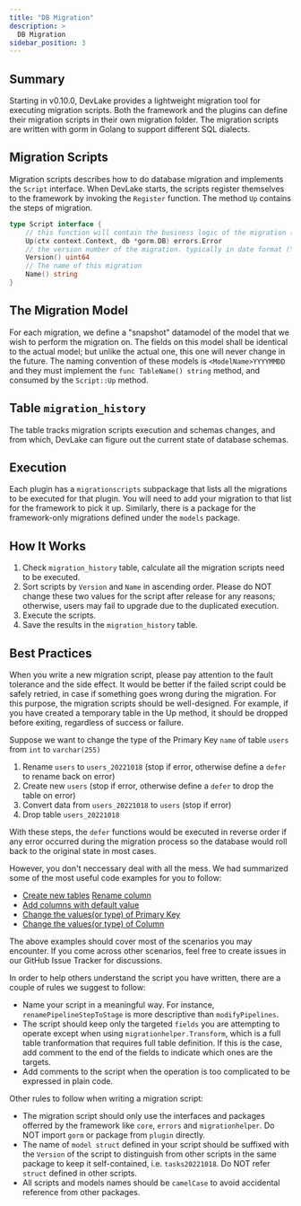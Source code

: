 ```yaml
---
title: "DB Migration"
description: >
  DB Migration
sidebar_position: 3
---
```


## Summary
Starting in v0.10.0, DevLake provides a lightweight migration tool for executing migration scripts.
Both the framework and the plugins can define their migration scripts in their own migration folder.
The migration scripts are written with gorm in Golang to support different SQL dialects.


## Migration Scripts
Migration scripts describes how to do database migration and implements the `Script` interface.
When DevLake starts, the scripts register themselves to the framework by invoking the `Register` function.
The method `Up` contains the steps of migration.

```go
type Script interface {
    // this function will contain the business logic of the migration (e.g. DDL logic)
	Up(ctx context.Context, db *gorm.DB) errors.Error
    // the version number of the migration. typically in date format (YYYYMMDDHHMMSS), e.g. 20220728000001. Migrations are executed sequentially based on this number.
	Version() uint64
	// The name of this migration
	Name() string
}
```

## The Migration Model

For each migration, we define a "snapshot" datamodel of the model that we wish to perform the migration on.
The fields on this model shall be identical to the actual model; but unlike the actual one, this one will
never change in the future. The naming convention of these models is `<ModelName>YYYYMMDD` and they must implement
the `func TableName() string` method, and consumed by the `Script::Up` method.

## Table `migration_history`

The table tracks migration scripts execution and schemas changes, and from which, DevLake can figure out the current state of database schemas.

## Execution

Each plugin has a `migrationscripts` subpackage that lists all the migrations to be executed for that plugin. You
will need to add your migration to that list for the framework to pick it up. Similarly, there is a package
for the framework-only migrations defined under the `models` package.


## How It Works
1. Check `migration_history` table, calculate all the migration scripts need to be executed.
2. Sort scripts by `Version` and `Name` in ascending order. Please do NOT change these two values for the script after release for any reasons; otherwise, users may fail to upgrade due to the duplicated execution.
3. Execute the scripts.
4. Save the results in the `migration_history` table.


## Best Practices

When you write a new migration script, please pay attention to the fault tolerance and the side effect. It would be better if the failed script could be safely retried, in case if something goes wrong during the migration. For this purpose, the migration scripts should be well-designed. For example, if you have created a temporary table in the Up method, it should be dropped before exiting, regardless of success or failure. 

Suppose we want to change the type of the Primary Key `name` of table `users` from `int` to `varchar(255)`

1. Rename `users` to `users_20221018` (stop if error, otherwise define a `defer` to rename back on error)
2. Create new `users` (stop if error, otherwise define a `defer` to drop the table on error)
3. Convert data from `users_20221018` to `users` (stop if error)
4. Drop table `users_20221018`

With these steps, the `defer` functions would be executed in reverse order if any error occurred during the migration process so the database would roll back to the original state in most cases.

However, you don't neccessary deal with all the mess. We had summarized some of the most useful code examples for you to follow:

- [Create new tables](https://github.com/apache/incubator-devlake/blob/main/models/migrationscripts/20220406_add_frame_tables.go)
[Rename column](https://github.com/apache/incubator-devlake/blob/main/models/migrationscripts/20220505_rename_pipeline_step_to_stage.go)
- [Add columns with default value](https://github.com/apache/incubator-devlake/blob/main/models/migrationscripts/20220616_add_blueprint_mode.go)
- [Change the values(or type) of Primary Key](https://github.com/apache/incubator-devlake/blob/main/models/migrationscripts/20220913_fix_commitfile_id_toolong.go)
- [Change the values(or type) of Column](https://github.com/apache/incubator-devlake/blob/main/models/migrationscripts/20220929_modify_lead_time_minutes.go)

The above examples should cover most of the scenarios you may encounter. If you come across other scenarios, feel free to create issues in our GitHub Issue Tracker for discussions. 


In order to help others understand the script you have written, there are a couple of rules we suggest to follow:

- Name your script in a meaningful way. For instance, `renamePipelineStepToStage` is more descriptive than `modifyPipelines`.
- The script should keep only the targeted `fields` you are attempting to operate except when using `migrationhelper.Transform`, which is a full table tranformation that requires full table definition. If this is the case, add comment to the end of the fields to indicate which ones are the targets.
- Add comments to the script when the operation is too complicated to be expressed in plain code.

Other rules to follow when writing a migration script:

- The migration script should only use the interfaces and packages offerred by the framework like `core`, `errors` and `migrationhelper`. Do NOT import `gorm` or package from `plugin` directly.
- The name of `model struct` defined in your script should be suffixed with the `Version` of the script to distinguish from other scripts in the same package to keep it self-contained, i.e. `tasks20221018`. Do NOT refer `struct` defined in other scripts.
- All scripts and models names should be `camelCase` to avoid accidental reference from other packages.

